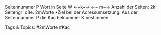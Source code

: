 Seitennummer P Wort in Seite W
←−k−→ ←− m−→
Anzahl der Seiten: 2k
Seitengr¨oße: 2mWorte
•Ziel bei der Adressumsetzung: Aus der Seitennummer P die Kac helnummer K bestimmen.

   Tags & Topics:
   #2mWorte
   #Kac